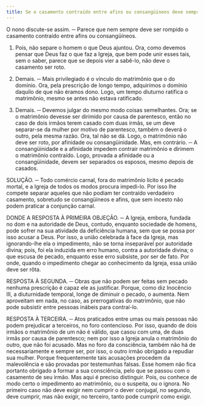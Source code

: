 ```yaml
---
title: Se o casamento contraído entre afins ou consangüíneos deve sempre ser rompido
---
```


O nono discute-se assim. ─ Parece que nem sempre deve ser rompido o casamento contraído entre afins ou consangüíneos.  

1. Pois, não separe o homem o que Deus ajuntou. Ora, como devemos pensar que Deus faz o que faz a Igreja, que bem pode unir esses tais, sem o saber, parece que se depois vier a sabê-lo, não deve o casamento ser roto.  

2. Demais. ─ Mais privilegiado é o vínculo do matrimônio que o do domínio. Ora, pela prescrição de longo tempo, adquirimos o domínio daquilo de que não éramos dono. Logo, um tempo diuturno ratifica o matrimônio, mesmo se antes não estava ratificado.  

3. Demais. ─ Devemos julgar do mesmo modo coisas semelhantes. Ora; se o matrimônio devesse ser dirimido por causa de parentesco, então no caso de dois irmãos terem casado com duas irmãs, se um deve separar-se da mulher por motivo de parentesco, também o deverá o outro, pela mesma razão. Ora, tal não se dá. Logo, o matrimônio não deve ser roto, por afinidade ou consangüinidade.  Mas, em contrário. ─ A consangüinidade e a afinidade impedem contrair matrimônio e dirimem o matrimônio contraído. Logo, provada a afinidade ou a consangüinidade, devem ser separados os esposos, mesmo depois de casados.  

SOLUÇÃO. ─ Todo comércio carnal, fora do matrimônio lícito é pecado mortal, e a Igreja de todos os modos procura impedi-lo. Por isso lhe compete separar aqueles que não podiam ter contraído verdadeiro casamento, sobretudo se consangüíneos e afins, que sem incesto não podem praticar a conjunção carnal.  

DONDE A RESPOSTA À PRIMEIRA OBJEÇÃO. ─ A Igreja, embora, fundada no dom e na autoridade de Deus, contudo, enquanto sociedade de homens, pode sofrer na sua atividade da deficiência humana, sem que se possa por isso acusar a Deus. Por isso, a união celebrada à face da Igreja, mas ignorando-lhe ela o impedimento, não se torna inseparável por autoridade divina; pois, foi ela induzida em erro humano, contra a autoridade divina; o que escusa de pecado, enquanto esse erro subsiste, por ser de fato. Por onde, quando o impedimento chegar ao conhecimento da Igreja, essa união deve ser rôta.  

RESPOSTA À SEGUNDA. ─ Obras que não podem ser feitas sem pecado nenhuma prescrição é capaz ele as justificar. Porque, como diz Inocêncio III, a diuturnidade temporal, longe de diminuir o pecado, o aumenta. Nem aproveitam em nada, no caso, as prerrogativas do matrimônio, que não pode subsistir entre pessoas inábeis para contraí-lo.  

RESPOSTA À TERCEIRA. ─ Atos praticados entre umas ou mais pessoas não podem prejudicar a terceiros, no foro contencioso. Por isso, quando de dois irmãos o matrimônio de um não é válido, que casou com uma, de duas irmãs por causa de parentesco; nem por isso a Igreja anula o matrimônio do outro, que não foi acusado. Mas no foro da consciência, também não há de necessariamente e sempre ser, por isso, o outro irmão obrigado a repudiar sua mulher. Porque frequentemente tais acusações procedem da malevolência e são provadas por testemunhas falsas. Esse homem não fica portanto obrigado a formar a sua consciência, pelo que se passou com o casamento de seu irmão. Mas aqui é preciso distinguir. Pois, ou conhece de modo certo o impedimento ao matrimônio, ou o suspeita, ou o ignora. No primeiro caso não deve exigir nem cumprir o dever conjugal, no segundo, deve cumprir, mas não exigir, no terceiro, tanto pode cumprir como exigir.